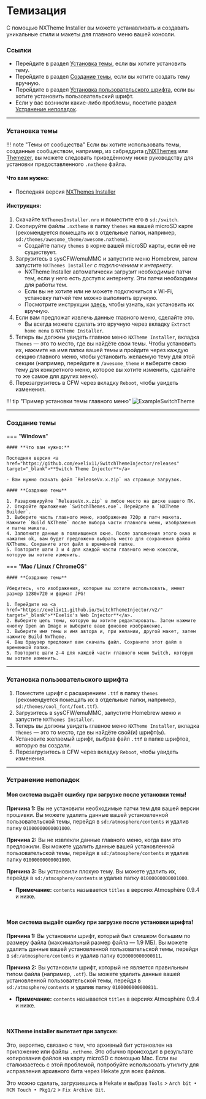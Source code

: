 # Темизация

С помощью NXTheme Installer вы можете устанавливать и создавать уникальные стили и макеты для главного меню вашей консоли.

### **Ссылки**

- Перейдите в раздел [Установка темы](#installing-a-theme), если вы хотите установить тему.
- Перейдите в раздел [Создание темы](#making-a-theme), если вы хотите создать тему вручную.
- Перейдите в раздел [Установка пользовательского шрифта](#installing-a-custom-font), если вы хотите установить пользовательский шрифт.
- Если у вас возникли какие-либо проблемы, посетите раздел [Устранение неполадок](#troubleshooting).

-----

### **Установка темы**

!!! note "Темы от сообщества"
    Если вы хотите использовать темы, созданные сообществом, например, из сабреддита <a href="https://www.reddit.com/r/NXThemes/" target="_blank">r/NXThemes</a> или [Themezer](https://themezer.net), вы можете следовать приведённому ниже руководству для установки предоставленного `.nxtheme` файла.

#### **Что вам нужно:**

- Последняя версия [NXThemes Installer](https://github.com/exelix11/SwitchThemeInjector/releases)

#### **Инструкция:**

1. Скачайте `NXThemesInstaller.nro` и поместите его в `sd:/switch`.
2. Скопируйте файлы `.nxtheme` в папку `themes` на вашей microSD карте (рекомендуется помещать их в отдельные папки, например, `sd:/themes/awesome_theme/awesome.nxtheme`).
    - Создайте папку `themes` в корне вашей microSD карты, если её не существует.
3. Загрузитесь в sysCFW/emuMMC и запустите меню Homebrew, затем запустите `NXThemes Installer` *с подключением к интернету*.
    - NXTheme Installer автоматически загрузит необходимые патчи тем, если у него есть доступ к интернету. Эти патчи необходимы для работы тем.
    - Если вы не хотите или не можете подключиться к Wi-Fi, установку патчей тем можно выполнить вручную.
    - Посмотрите инструкции [здесь](https://github.com/exelix11/theme-patches#if-you-dont-want-to-connect-your-console-to-the-internet), чтобы узнать, как установить их вручную.
4. Если вам предложат извлечь данные главного меню, сделайте это.
    - Вы всегда можете сделать это вручную через вкладку `Extract home menu` в `NXTheme Installer`.
5. Теперь вы должны увидеть главное меню `NXTheme Installer`, вкладка `Themes` — это то место, где вы найдёте свои темы. Чтобы установить их, нажмите на имя папки вашей темы и пройдите через каждую секцию главного меню, чтобы установить желаемую тему для этой секции (например, перейдите в `/awesome_theme` и выберите свою тему для конкретного меню, которое вы хотите изменить, сделайте то же самое для других меню).
6. Перезагрузитесь в CFW через вкладку `Reboot`, чтобы увидеть изменения.

!!! tip "Пример установки темы главного меню"
    ![ExampleSwitchTheme](../extras/img/switch_theming.jpg)

-----

### **Создание темы**

=== "**Windows**"

    #### **Что вам нужно:**

    Последняя версия <a href="https://github.com/exelix11/SwitchThemeInjector/releases" target="_blank">**Switch Theme Injector**</a>

    - Вам нужно скачать файл `ReleaseVx.x.zip` на странице загрузок.

    #### **Создание темы**

    1. Разархивируйте `ReleaseVx.x.zip` в любое место на диске вашего ПК.
    2. Откройте приложение `SwitchThemes.exe`. Перейдите в `NXTheme Builder`.
    3. Выберите часть главного меню, изображение 720p и патч макета. Нажмите `Build NXTheme` после выбора части главного меню, изображения и патча макета.
    4. Заполните данные в появившемся окне. После заполнения этого окна и нажатия ok, вам будет предложено выбрать место для сохранения файла NXTheme. Сохраните этот файл в временной папке.
    5. Повторите шаги 3 и 4 для каждой части главного меню консоли, которую вы хотите изменить.

=== "**Mac / Linux / ChromeOS**"

    #### **Создание темы**

    Убедитесь, что изображения, которые вы хотите использовать, имеют размер 1280x720 и формат JPG!

    1. Перейдите на <a href="https://exelix11.github.io/SwitchThemeInjector/v2/" target="_blank">**Exelix's Web Injector**</a>.
    2. Выберите цель темы, которую вы хотите редактировать. Затем нажмите кнопку Open an Image и выберите ваше фоновое изображение.
    3. Выберите имя темы и имя автора и, при желании, другой макет, затем нажмите Build NxTheme.
    4. Ваш браузер предложит вам скачать файл. Сохраните этот файл в временной папке.
    5. Повторите шаги 2–4 для каждой части главного меню Switch, которую вы хотите изменить.

-----

### **Установка пользовательского шрифта**

1. Поместите шрифт с расширением `.ttf` в папку `themes` (рекомендуется помещать их в отдельные папки, например, `sd:/themes/cool_font/font.ttf`).
2. Загрузитесь в sysCFW/emuMMC, запустите Homebrew меню и запустите `NXThemes Installer`.
3. Теперь вы должны увидеть главное меню `NXTheme Installer`, вкладка `Themes` — это то место, где вы найдёте свой(и) шрифт(ы).
4. Установите желаемый шрифт, выбрав файл `.ttf` в папке шрифтов, которую вы создали.
5. Перезагрузитесь в CFW через вкладку `Reboot`, чтобы увидеть изменения.

-----

### **Устранение неполадок**

#### **Моя система выдаёт ошибку при загрузке после установки темы!**

**Причина 1:** Вы не установили необходимые патчи тем для вашей версии прошивки. Вы можете удалить данные вашей установленной пользовательской темы, перейдя в `sd:/atmosphere/contents` и удалив папку `01000000000001000`.

**Причина 2:** Вы не извлекли данные главного меню, когда вам это предложили. Вы можете удалить данные вашей установленной пользовательской темы, перейдя в `sd:/atmosphere/contents` и удалив папку `01000000000001000`.

**Причина 3:** Вы установили плохую тему. Вы можете удалить их, перейдя в `sd:/atmosphere/contents` и удалив папку `01000000000001000`.

- **Примечание:** `contents` называется `titles` в версиях Atmosphère 0.9.4 и ниже.

&nbsp;

#### **Моя система выдаёт ошибку при загрузке после установки шрифта!**

**Причина 1:** Вы установили шрифт, который был слишком большим по размеру файла (максимальный размер файла — 1.9 МБ). Вы можете удалить данные вашей установленной пользовательской темы, перейдя в `sd:/atmosphere/contents` и удалив папку `0100000000000811`.

**Причина 2:** Вы установили шрифт, который не является правильным типом файла (например, `.otf`). Вы можете удалить данные вашей установленной пользовательской темы, перейдя в `sd:/atmosphere/contents` и удалив папку `0100000000000811`.

- **Примечание:** `contents` называется `titles` в версиях Atmosphère 0.9.4 и ниже.

&nbsp;

#### **NXTheme installer вылетает при запуске:**

Это, вероятно, связано с тем, что архивный бит установлен на приложение или файлы `.nxtheme`. Это обычно происходит в результате копирования файлов на карту microSD с помощью Mac. Если вы сталкиваетесь с этой проблемой, попробуйте использовать утилиту для исправления архивного бита через Hekate для всех файлов.

Это можно сделать, загрузившись в Hekate и выбрав `Tools` > `Arch bit • RCM Touch • Pkg1/2` > `Fix Archive Bit`.
